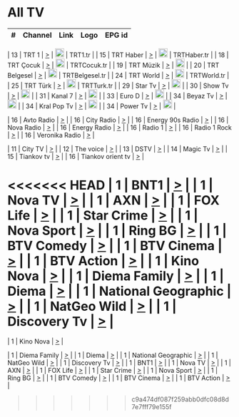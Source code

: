 <h1>All TV</h1>

| #   | Channel        | Link  | Logo | EPG id |
|:---:|:--------------:|:-----:|:----:|:------:|

| 13  | TRT 1            | [>](https://tv-trt1.medya.trt.com.tr/master.m3u8) | <img height="20" src="https://i.imgur.com/j786OLG.png"/> | TRT1.tr |
| 15  | TRT Haber        | [>](https://tv-trthaber.medya.trt.com.tr/master.m3u8) | <img height="20" src="https://i.imgur.com/OVfo8Ab.png"/> | TRTHaber.tr |
| 18  | TRT Çocuk        | [>](https://tv-trtcocuk.medya.trt.com.tr/master.m3u8) | <img height="20" src="https://i.imgur.com/QLFmD6d.png"/> | TRTCocuk.tr |
| 19  | TRT Müzik        | [>](https://tv-trtmuzik.medya.trt.com.tr/master.m3u8) | <img height="20" src="https://i.imgur.com/fIVFCEd.png"/> |
| 20  | TRT Belgesel     | [>](https://tv-trtbelgesel.medya.trt.com.tr/master.m3u8) | <img height="20" src="https://i.imgur.com/MGO87pe.png"/> | TRTBelgesel.tr |
| 24  | TRT World        | [>](https://tv-trtworld.medya.trt.com.tr/master.m3u8) | <img height="20" src="https://i.imgur.com/JEA2xpv.png"/> | TRTWorld.tr |
| 25  | TRT Türk         | [>](https://tv-trtturk.medya.trt.com.tr/master.m3u8) | <img height="20" src="https://i.imgur.com/OSTOQNw.png"/> | TRTTurk.tr |
| 29  | Star Tv   | [>](https://dogus-live.daioncdn.net/startv/startv_360p.m3u8) | <img height="20" src="https://i.imgur.com/IebUZx1.png"/> |
| 30  | Show Tv     | [>](https://ciner-live.daioncdn.net/showtv/showtv.m3u8) | <img height="20" src="https://i.imgur.com/IebUZx1.png"/> |
| 31  | Kanal 7     | [>](https://kanal7-live.daioncdn.net/kanal7/kanal7.m3u8) | <img height="20" src="https://i.imgur.com/IebUZx1.png"/> |
| 33  | Euro D    | [>](https://www.youtube.com/user/KanalD/live) | <img height="20" src="https://i.imgur.com/IebUZx1.png"/> |
| 34  | Beyaz Tv     | [>](https://beyaztv-live.daioncdn.net/beyaztv/beyaztv.m3u8) | <img height="20" src="https://i.imgur.com/IebUZx1.png"/> |
| 34  | Kral Pop Tv     | [>](https://www.youtube.com/watch?v=GuFTuKoXepw) | <img height="20" src="https://i.imgur.com/IebUZx1.png"/> |
| 34  | Power Tv     | [>](https://livetv.powerapp.com.tr/powerTV/powerhd.smil/chunklist.m3u8) | <img height="20" src="https://i.imgur.com/IebUZx1.png"/> |

| 16  | Avto Radio | [>](http://stream.metacast.eu/avtoradio.mp3.m3u) |
| 16  | City Radio | [>](http://stream.metacast.eu/city.aac.m3u) |
| 16  | Energy 90s Radio | [>](http://stream.metacast.eu/energy-90s.m3u) |
| 16  | Nova Radio | [>](http://stream.metacast.eu/nova.aac.m3u) |
| 16  | Energy Radio | [>](http://stream.metacast.eu/nrj.aac.m3u) |
| 16  | Radio 1 | [>](http://stream.metacast.eu/radio1.aac.m3u) |
| 16  | Radio 1 Rock | [>](http://stream.metacast.eu/radio1rock.aac.m3u) |
| 16  | Veronika Radio | [>](http://stream.metacast.eu/veronika.aac.m3u) |

| 11  | City TV | [>](https://tv.city.bg/play/tshls/citytv/index.m3u8) |
| 12  | The voice | [>](https://bss1.neterra.tv/thevoice/thevoice.m3u8) |
| 13  | DSTV | [>](http://46.249.95.140:8081/hls/data.m3u8) |
| 14  | Magic Tv | [>](https://bss1.neterra.tv/magictv/magictv.m3u8) |
| 15  | Tiankov tv | [>](https://streamer103.neterra.tv/tiankov-folk/live.m3u8) |
| 16  | Tiankov orient tv | [>](https://streamer103.neterra.tv/tiankov-orient/live.m3u8) |

<<<<<<< HEAD
| 1 | BNT1 | [>](https://ymkaya.xyz:27623/tv/bnt1/playlist.m3u8?wmsAuthSign=c2VydmVyX3RpbWU9My8xNC8yMDI1IDE6Mzk6MTEgUE0maGFzaF92YWx1ZT1JMFU1Ym5hRDhLSFdUejhaNnh6ZlJ3PT0mdmFsaWRtaW51dGVzPTYw) |
| 1 | Nova TV | [>](https://ymkaya.xyz:27623/tv/novatv/playlist.m3u8?wmsAuthSign=c2VydmVyX3RpbWU9My8xNC8yMDI1IDE6Mzk6MjEgUE0maGFzaF92YWx1ZT1OY05WbnJsMXN4bndJelMzQVFJUnB3PT0mdmFsaWRtaW51dGVzPTYw) |
| 1 | AXN | [>](https://ymkaya.xyz:27623/tv/axn/playlist.m3u8?wmsAuthSign=c2VydmVyX3RpbWU9My8xNC8yMDI1IDE6Mzk6MzEgUE0maGFzaF92YWx1ZT1yYXc0QkxlNEhnV3c4N2Foa2drTEF3PT0mdmFsaWRtaW51dGVzPTYw) |
| 1 | FOX Life | [>](https://ymkaya.xyz:27623/tv/foxlife/playlist.m3u8?wmsAuthSign=c2VydmVyX3RpbWU9My8xNC8yMDI1IDE6Mzk6NDEgUE0maGFzaF92YWx1ZT1xTGV6SkNnTUdENFd3emNKMGJYUVF3PT0mdmFsaWRtaW51dGVzPTYw) |
| 1 | Star Crime | [>](https://ymkaya.xyz:27623/tv/foxcrime/playlist.m3u8?wmsAuthSign=c2VydmVyX3RpbWU9My8xNC8yMDI1IDE6Mzk6NTAgUE0maGFzaF92YWx1ZT13ck9ySmhnN3hhdW9iUHdwTXI0eUNRPT0mdmFsaWRtaW51dGVzPTYw) |
| 1 | Nova Sport | [>](https://ymkaya.xyz:27623/tv/novasport/playlist.m3u8?wmsAuthSign=c2VydmVyX3RpbWU9My8xNC8yMDI1IDE6NDA6MDAgUE0maGFzaF92YWx1ZT0yN0VVbVVLak9VckpEbjZsS2JsZzlBPT0mdmFsaWRtaW51dGVzPTYw) |
| 1 | Ring BG | [>](https://ymkaya.xyz:27623/tv/ringbg/playlist.m3u8?wmsAuthSign=c2VydmVyX3RpbWU9My8xNC8yMDI1IDE6NDA6MTEgUE0maGFzaF92YWx1ZT0waDZDVjYwYjNLUjRYNjdtaHNQOElnPT0mdmFsaWRtaW51dGVzPTYw) |
| 1 | BTV Comedy | [>](https://ymkaya.xyz:27623/tv/btvcomedy/playlist.m3u8?wmsAuthSign=c2VydmVyX3RpbWU9My8xNC8yMDI1IDE6NDA6MjEgUE0maGFzaF92YWx1ZT1kd1RrMUtlTEJzOXg5NURqM2lOV0NRPT0mdmFsaWRtaW51dGVzPTYw) |
| 1 | BTV Cinema | [>](https://ymkaya.xyz:27623/tv/btvcinema/playlist.m3u8?wmsAuthSign=c2VydmVyX3RpbWU9My8xNC8yMDI1IDE6NDA6MzEgUE0maGFzaF92YWx1ZT1OcjV6VGhtTUZqMEhyendlRncwZERRPT0mdmFsaWRtaW51dGVzPTYw) |
| 1 | BTV Action | [>](https://ymkaya.xyz:27623/tv/btvaction/playlist.m3u8?wmsAuthSign=c2VydmVyX3RpbWU9My8xNC8yMDI1IDE6NDA6NDAgUE0maGFzaF92YWx1ZT00Qi96Qzg3SVFHY3NNd09nck1MdHdnPT0mdmFsaWRtaW51dGVzPTYw) |
| 1 | Kino Nova | [>](https://ymkaya.xyz:27623/tv/kinonova/playlist.m3u8?wmsAuthSign=c2VydmVyX3RpbWU9My8xNC8yMDI1IDE6NDA6NTAgUE0maGFzaF92YWx1ZT1WSUw3aHNCRDE5YnlveStDUWdlQlF3PT0mdmFsaWRtaW51dGVzPTYw) |
| 1 | Diema Family | [>](https://ymkaya.xyz:27623/tv/diemafamily/playlist.m3u8?wmsAuthSign=c2VydmVyX3RpbWU9My8xNC8yMDI1IDE6NDE6MDAgUE0maGFzaF92YWx1ZT0wMUFObGlzUkQwNnV0bHJVN0FYTzNnPT0mdmFsaWRtaW51dGVzPTYw) |
| 1 | Diema | [>](https://ymkaya.xyz:27623/tv/diema/playlist.m3u8?wmsAuthSign=c2VydmVyX3RpbWU9My8xNC8yMDI1IDE6NDE6NTQgUE0maGFzaF92YWx1ZT1uQnAvd0pXTmRDdTdlWE8xRjhXOG5nPT0mdmFsaWRtaW51dGVzPTYw) |
| 1 | National Geographic | [>](https://ymkaya.xyz:27623/tv/natgeo/playlist.m3u8?wmsAuthSign=c2VydmVyX3RpbWU9My8xNC8yMDI1IDE6NDI6MDQgUE0maGFzaF92YWx1ZT1zM1Q5b28rbG9pWHFrdUpoaXBneXB3PT0mdmFsaWRtaW51dGVzPTYw) |
| 1 | NatGeo Wild | [>](https://ymkaya.xyz:27623/tv/natgeowild/playlist.m3u8?wmsAuthSign=c2VydmVyX3RpbWU9My8xNC8yMDI1IDE6NDI6MTQgUE0maGFzaF92YWx1ZT1NOGY5RVpKSTgzQzRYMmRRQzRTN21RPT0mdmFsaWRtaW51dGVzPTYw) |
| 1 | Discovery Tv | [>](https://ymkaya.xyz:27623/tv/discovery/playlist.m3u8?wmsAuthSign=c2VydmVyX3RpbWU9My8xNC8yMDI1IDE6NDI6MjQgUE0maGFzaF92YWx1ZT1WU0FRMWhnRUgxMTl6WCtleXZYNml3PT0mdmFsaWRtaW51dGVzPTYw) |
=======


| 1 | Kino Nova | [>](https://ymkaya.xyz:11336/tv/kinonova/playlist.m3u8?wmsAuthSign=c2VydmVyX3RpbWU9MS8yLzIwMjUgNDo0MDoyMCBBTSZoYXNoX3ZhbHVlPWlFS1FrWEtMMVRFM3l5YklUWUJQUHc9PSZ2YWxpZG1pbnV0ZXM9NjA=) |

| 1 | Diema Family | [>](https://ymkaya.xyz:11336/tv/diemafamily/playlist.m3u8?wmsAuthSign=c2VydmVyX3RpbWU9MS8yLzIwMjUgNDo0MDozMCBBTSZoYXNoX3ZhbHVlPUVUaTVKTldvZTF5WVVCM0YwL21kaXc9PSZ2YWxpZG1pbnV0ZXM9NjA=) |
| 1 | Diema | [>](https://ymkaya.xyz:11336/tv/diema/playlist.m3u8?wmsAuthSign=c2VydmVyX3RpbWU9MS8yLzIwMjUgNDo0MDo0MCBBTSZoYXNoX3ZhbHVlPVlYMWVJT2NuUjNpUTBsaytEUFFOS2c9PSZ2YWxpZG1pbnV0ZXM9NjA=) |
| 1 | National Geographic | [>](https://ymkaya.xyz:11336/tv/natgeo/playlist.m3u8?wmsAuthSign=c2VydmVyX3RpbWU9MS8yLzIwMjUgNDo0MTo0MSBBTSZoYXNoX3ZhbHVlPTJQTlVmcG5nYWx0M013eUhGRGxnd0E9PSZ2YWxpZG1pbnV0ZXM9NjA=) |
| 1 | NatGeo Wild | [>](https://ymkaya.xyz:11336/tv/natgeowild/playlist.m3u8?wmsAuthSign=c2VydmVyX3RpbWU9MS8yLzIwMjUgNDo0MTo1MSBBTSZoYXNoX3ZhbHVlPVl1OXZaTTliN0hGWEN3eDBYd1duNkE9PSZ2YWxpZG1pbnV0ZXM9NjA=) |
| 1 | Discovery Tv | [>](https://ymkaya.xyz:11336/tv/discovery/playlist.m3u8?wmsAuthSign=c2VydmVyX3RpbWU9MS8yLzIwMjUgNDo0MjowMSBBTSZoYXNoX3ZhbHVlPWtBQmdLNlY2RmQwWElzMVYzSDJyVkE9PSZ2YWxpZG1pbnV0ZXM9NjA=) |
| 1 | BNT1 | [>](https://ymkaya.xyz:11336/tv/bnt1/playlist.m3u8?wmsAuthSign=c2VydmVyX3RpbWU9MS8yLzIwMjUgNDozODozOCBBTSZoYXNoX3ZhbHVlPVVrMVlRQXpJWlhYeUh6ZFVpSC9NMUE9PSZ2YWxpZG1pbnV0ZXM9NjA=) |
| 1 | Nova TV | [>](https://ymkaya.xyz:11336/tv/novatv/playlist.m3u8?wmsAuthSign=c2VydmVyX3RpbWU9MS8yLzIwMjUgNDozODo0OCBBTSZoYXNoX3ZhbHVlPUVxQjh1a0ZzYkVGZU8zZDFGTzdreVE9PSZ2YWxpZG1pbnV0ZXM9NjA=) |
| 1 | AXN | [>](https://ymkaya.xyz:11336/tv/axn/playlist.m3u8?wmsAuthSign=c2VydmVyX3RpbWU9MS8yLzIwMjUgNDozODo1OCBBTSZoYXNoX3ZhbHVlPUpkWStGY1hkNXhaOVpPZ0thQ0FZL3c9PSZ2YWxpZG1pbnV0ZXM9NjA=) |
| 1 | FOX Life | [>](https://ymkaya.xyz:11336/tv/foxlife/playlist.m3u8?wmsAuthSign=c2VydmVyX3RpbWU9MS8yLzIwMjUgNDozOToxMCBBTSZoYXNoX3ZhbHVlPWt1ZDc1T3AzYlZDTjJnSy9TU0xJZlE9PSZ2YWxpZG1pbnV0ZXM9NjA=) |
| 1 | Star Crime | [>](https://ymkaya.xyz:11336/tv/foxcrime/playlist.m3u8?wmsAuthSign=c2VydmVyX3RpbWU9MS8yLzIwMjUgNDozOToyMCBBTSZoYXNoX3ZhbHVlPXIwVU45Nm9FR1l2enNkTG9TanBxbmc9PSZ2YWxpZG1pbnV0ZXM9NjA=) |
| 1 | Nova Sport | [>](https://ymkaya.xyz:11336/tv/novasport/playlist.m3u8?wmsAuthSign=c2VydmVyX3RpbWU9MS8yLzIwMjUgNDozOTozMCBBTSZoYXNoX3ZhbHVlPXlSZ0UxazVaM0xhSmc0NmR4T0c1T2c9PSZ2YWxpZG1pbnV0ZXM9NjA=) |
| 1 | Ring BG | [>](https://ymkaya.xyz:11336/tv/ringbg/playlist.m3u8?wmsAuthSign=c2VydmVyX3RpbWU9MS8yLzIwMjUgNDozOTo0MCBBTSZoYXNoX3ZhbHVlPTR4aUlFNHVUYWN4enY1WkVuOFZma2c9PSZ2YWxpZG1pbnV0ZXM9NjA=) |
| 1 | BTV Comedy | [>](https://ymkaya.xyz:11336/tv/btvcomedy/playlist.m3u8?wmsAuthSign=c2VydmVyX3RpbWU9MS8yLzIwMjUgNDozOTo1MCBBTSZoYXNoX3ZhbHVlPUtrMTJ2RHNTTUU1RFp1ZkVOdXFSK3c9PSZ2YWxpZG1pbnV0ZXM9NjA=) |
| 1 | BTV Cinema | [>](https://ymkaya.xyz:11336/tv/btvcinema/playlist.m3u8?wmsAuthSign=c2VydmVyX3RpbWU9MS8yLzIwMjUgNDozOTo1OSBBTSZoYXNoX3ZhbHVlPTZWcU9FZW56cG1NM1lrYy8xNE5NeHc9PSZ2YWxpZG1pbnV0ZXM9NjA=) |
| 1 | BTV Action | [>](https://ymkaya.xyz:11336/tv/btvaction/playlist.m3u8?wmsAuthSign=c2VydmVyX3RpbWU9MS8yLzIwMjUgNDo0MDoxMCBBTSZoYXNoX3ZhbHVlPUlDd0ErRkZVWThyMVZwR3c2REdGZ3c9PSZ2YWxpZG1pbnV0ZXM9NjA=) |
>>>>>>> c9a474df087f259abb0dfc08d8d7e7fff79e155f
